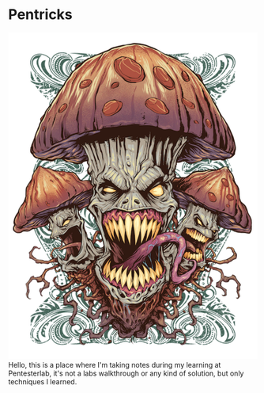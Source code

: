 # Pentricks
<img src="https://raw.githubusercontent.com/Edd13Mora/Pentricks/main/notes.webp" alt="logo" >
Hello, this is a place where I'm taking notes during my learning at Pentesterlab, it's not a labs walkthrough or any kind of solution, but only techniques I learned.
